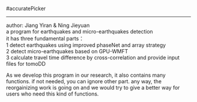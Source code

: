 #accuratePicker  

---

author: Jiang Yiran & Ning Jieyuan  
a program for earthquakes and micro-earthquakes detection  
it has three fundamental parts：  
1 detect earthquakes using improved phaseNet and array strategy  
2 detect micro-earthquakes based on GPU-WMFT  
3 calculate travel time difference by cross-correlation  and provide input files for tomoDD

As we develop this program in our research, it also contains many functions.  if not needed, you can ignore other part. any way, the reorgainizing work is going on and we would try to give a better way for users who need this kind of functions. 